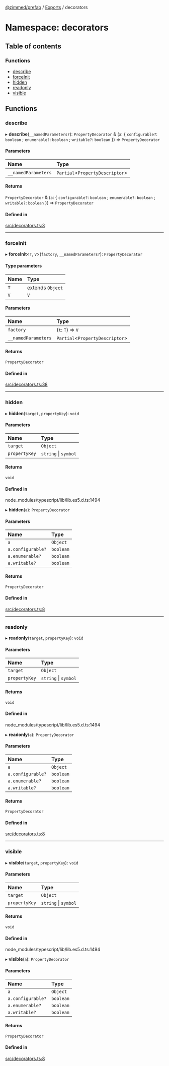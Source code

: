 [@zimmed/prefab](../README.md) / [Exports](../modules.md) / decorators

# Namespace: decorators

## Table of contents

### Functions

- [describe](decorators.md#describe)
- [forceInit](decorators.md#forceinit)
- [hidden](decorators.md#hidden)
- [readonly](decorators.md#readonly)
- [visible](decorators.md#visible)

## Functions

### describe

▸ **describe**(`__namedParameters?`): `PropertyDecorator` & (`a`: { `configurable?`: `boolean` ; `enumerable?`: `boolean` ; `writable?`: `boolean`  }) => `PropertyDecorator`

#### Parameters

| Name | Type |
| :------ | :------ |
| `__namedParameters` | `Partial`<`PropertyDescriptor`\> |

#### Returns

`PropertyDecorator` & (`a`: { `configurable?`: `boolean` ; `enumerable?`: `boolean` ; `writable?`: `boolean`  }) => `PropertyDecorator`

#### Defined in

[src/decorators.ts:3](https://github.com/zimmed/prefab/blob/f2a6e20/src/decorators.ts#L3)

___

### forceInit

▸ **forceInit**<`T`, `V`\>(`factory`, `__namedParameters?`): `PropertyDecorator`

#### Type parameters

| Name | Type |
| :------ | :------ |
| `T` | extends `Object` |
| `V` | `V` |

#### Parameters

| Name | Type |
| :------ | :------ |
| `factory` | (`t`: `T`) => `V` |
| `__namedParameters` | `Partial`<`PropertyDescriptor`\> |

#### Returns

`PropertyDecorator`

#### Defined in

[src/decorators.ts:38](https://github.com/zimmed/prefab/blob/f2a6e20/src/decorators.ts#L38)

___

### hidden

▸ **hidden**(`target`, `propertyKey`): `void`

#### Parameters

| Name | Type |
| :------ | :------ |
| `target` | `Object` |
| `propertyKey` | `string` \| `symbol` |

#### Returns

`void`

#### Defined in

node_modules/typescript/lib/lib.es5.d.ts:1494

▸ **hidden**(`a`): `PropertyDecorator`

#### Parameters

| Name | Type |
| :------ | :------ |
| `a` | `Object` |
| `a.configurable?` | `boolean` |
| `a.enumerable?` | `boolean` |
| `a.writable?` | `boolean` |

#### Returns

`PropertyDecorator`

#### Defined in

[src/decorators.ts:8](https://github.com/zimmed/prefab/blob/f2a6e20/src/decorators.ts#L8)

___

### readonly

▸ **readonly**(`target`, `propertyKey`): `void`

#### Parameters

| Name | Type |
| :------ | :------ |
| `target` | `Object` |
| `propertyKey` | `string` \| `symbol` |

#### Returns

`void`

#### Defined in

node_modules/typescript/lib/lib.es5.d.ts:1494

▸ **readonly**(`a`): `PropertyDecorator`

#### Parameters

| Name | Type |
| :------ | :------ |
| `a` | `Object` |
| `a.configurable?` | `boolean` |
| `a.enumerable?` | `boolean` |
| `a.writable?` | `boolean` |

#### Returns

`PropertyDecorator`

#### Defined in

[src/decorators.ts:8](https://github.com/zimmed/prefab/blob/f2a6e20/src/decorators.ts#L8)

___

### visible

▸ **visible**(`target`, `propertyKey`): `void`

#### Parameters

| Name | Type |
| :------ | :------ |
| `target` | `Object` |
| `propertyKey` | `string` \| `symbol` |

#### Returns

`void`

#### Defined in

node_modules/typescript/lib/lib.es5.d.ts:1494

▸ **visible**(`a`): `PropertyDecorator`

#### Parameters

| Name | Type |
| :------ | :------ |
| `a` | `Object` |
| `a.configurable?` | `boolean` |
| `a.enumerable?` | `boolean` |
| `a.writable?` | `boolean` |

#### Returns

`PropertyDecorator`

#### Defined in

[src/decorators.ts:8](https://github.com/zimmed/prefab/blob/f2a6e20/src/decorators.ts#L8)
